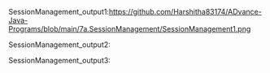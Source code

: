SessionManagement_output1:https://github.com/Harshitha83174/ADvance-Java-Programs/blob/main/7a.SessionManagement/SessionManagement1.png

SessionManagement_output2:

SessionManagement_output3:

